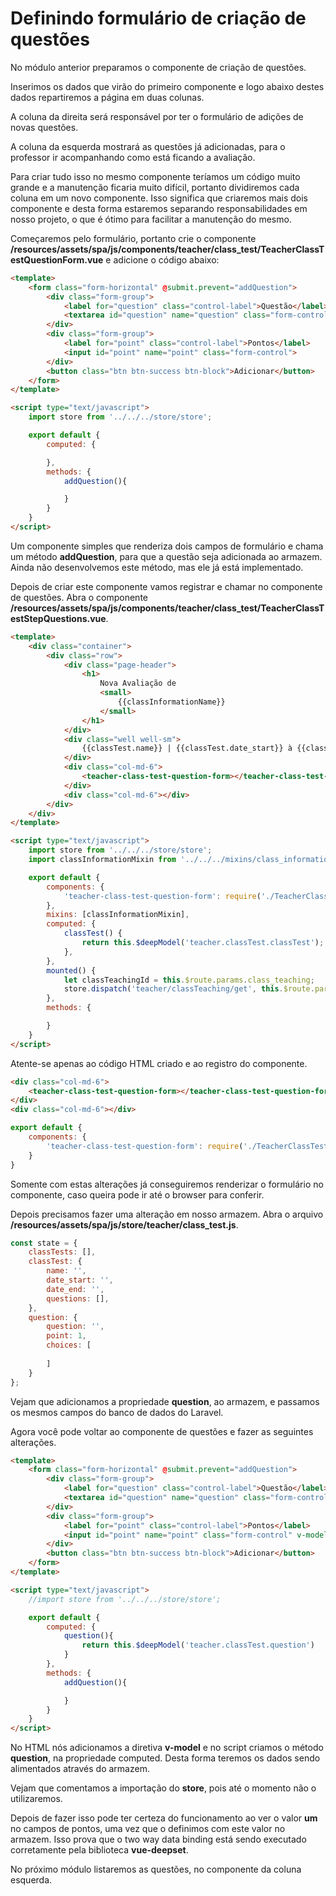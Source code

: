 # Definindo formulário de criação de questões

No módulo anterior preparamos o componente de criação de questões.

Inserimos os dados que virão do primeiro componente e logo abaixo destes dados repartiremos a página em duas colunas.

A coluna da direita será responsável por ter o formulário de adições de novas questões.

A coluna da esquerda mostrará as questões já adicionadas, para o professor ir acompanhando como está ficando a avaliação.

Para criar tudo isso no mesmo componente teríamos um código muito grande e a manutenção ficaria muito difícil, portanto dividiremos cada coluna em um novo componente. Isso significa que criaremos mais dois componente e desta forma estaremos separando responsabilidades em nosso projeto, o que é ótimo para facilitar a manutenção do mesmo.

Começaremos pelo formulário, portanto crie o componente **/resources/assets/spa/js/components/teacher/class_test/TeacherClassTestQuestionForm.vue** e adicione o código abaixo:

```html
<template>
    <form class="form-horizontal" @submit.prevent="addQuestion">
        <div class="form-group">
            <label for="question" class="control-label">Questão</label>
            <textarea id="question" name="question" class="form-control"></textarea>
        </div>
        <div class="form-group">
            <label for="point" class="control-label">Pontos</label>
            <input id="point" name="point" class="form-control">
        </div>
        <button class="btn btn-success btn-block">Adicionar</button>
    </form>
</template>

<script type="text/javascript">
    import store from '../../../store/store';

    export default {
        computed: {

        },
        methods: {
            addQuestion(){

            }
        }
    }
</script>
```

Um componente simples que renderiza dois campos de formulário e chama um método **addQuestion**, para que a questão seja adicionada ao armazem. Ainda não desenvolvemos este método, mas ele já está implementado.

Depois de criar este componente vamos registrar e chamar no componente de questões. Abra o componente **/resources/assets/spa/js/components/teacher/class_test/TeacherClassTestStepQuestions.vue**.

```html
<template>
    <div class="container">
        <div class="row">
            <div class="page-header">
                <h1>
                    Nova Avaliação de
                    <small>
                        {{classInformationName}}
                    </small>
                </h1>
            </div>
            <div class="well well-sm">
                {{classTest.name}} | {{classTest.date_start}} à {{classTest.date_end}}
            </div>
            <div class="col-md-6">
                <teacher-class-test-question-form></teacher-class-test-question-form>
            </div>
            <div class="col-md-6"></div>
        </div>
    </div>
</template>

<script type="text/javascript">
    import store from '../../../store/store';
    import classInformationMixin from '../../../mixins/class_information.mixin';

    export default {
        components: {
            'teacher-class-test-question-form': require('./TeacherClassTestQuestionForm.vue')
        },
        mixins: [classInformationMixin],
        computed: {
            classTest() {
                return this.$deepModel('teacher.classTest.classTest');
            },
        },
        mounted() {
            let classTeachingId = this.$route.params.class_teaching;
            store.dispatch('teacher/classTeaching/get', this.$route.params.class_teaching);
        },
        methods: {

        }
    }
</script>
```

Atente-se apenas ao código HTML criado e ao registro do componente.

```html
<div class="col-md-6">
    <teacher-class-test-question-form></teacher-class-test-question-form>
</div>
<div class="col-md-6"></div>
```

```js
export default {
    components: {
        'teacher-class-test-question-form': require('./TeacherClassTestQuestionForm.vue')
    }
}
```

Somente com estas alterações já conseguiremos renderizar o formulário no componente, caso queira pode ir até o browser para conferir.

Depois precisamos fazer uma alteração em nosso armazem. Abra o arquivo **/resources/assets/spa/js/store/teacher/class_test.js**.

```js
const state = {
    classTests: [],
    classTest: {
        name: '',
        date_start: '',
        date_end: '',
        questions: [],
    },
    question: {
        question: '',
        point: 1,
        choices: [
            
        ]
    }
};
```

Vejam que adicionamos a propriedade **question**, ao armazem, e passamos os mesmos campos do banco de dados do Laravel.

Agora você pode voltar ao componente de questões e fazer as seguintes alterações.

```html
<template>
    <form class="form-horizontal" @submit.prevent="addQuestion">
        <div class="form-group">
            <label for="question" class="control-label">Questão</label>
            <textarea id="question" name="question" class="form-control" v-model="question.question"></textarea>
        </div>
        <div class="form-group">
            <label for="point" class="control-label">Pontos</label>
            <input id="point" name="point" class="form-control" v-model="question.point">
        </div>
        <button class="btn btn-success btn-block">Adicionar</button>
    </form>
</template>

<script type="text/javascript">
    //import store from '../../../store/store';

    export default {
        computed: {
            question(){
                return this.$deepModel('teacher.classTest.question')
            }
        },
        methods: {
            addQuestion(){

            }
        }
    }
</script>
```

No HTML nós adicionamos a diretiva **v-model** e no script criamos o método **question**, na propriedade computed. Desta forma teremos os dados sendo alimentados através do armazem.

Vejam que comentamos a importação do **store**, pois até o momento não o utilizaremos.

Depois de fazer isso pode ter certeza do funcionamento ao ver o valor **um** no campos de pontos, uma vez que o definimos com este valor no armazem. Isso prova que o two way data binding está sendo executado corretamente pela biblioteca **vue-deepset**.

No próximo módulo listaremos as questões, no componente da coluna esquerda.